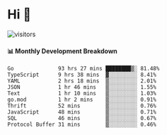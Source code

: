 # Hi 👋
 
![visitors](https://visitor-badge.glitch.me/badge?page_id=sorcererxw.sorcererx)

#### 📊 Monthly Development Breakdown

<!--START_SECTION:waka-->
```text
Go              93 hrs 27 mins ████████▒░ 81.48%
TypeScript      9 hrs 38 mins  ▓░░░░░░░░░ 8.41%
YAML            2 hrs 18 mins  ▒░░░░░░░░░ 2.01%
JSON            1 hr 46 mins   ▒░░░░░░░░░ 1.55%
Text            1 hr 10 mins   ▒░░░░░░░░░ 1.03%
go.mod          1 hr 2 mins    ▒░░░░░░░░░ 0.91%
Thrift          52 mins        ▒░░░░░░░░░ 0.76%
JavaScript      48 mins        ▒░░░░░░░░░ 0.71%
SQL             46 mins        ▒░░░░░░░░░ 0.67%
Protocol Buffer 31 mins        ▒░░░░░░░░░ 0.46%
```
<!--END_SECTION:waka-->
